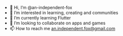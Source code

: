 - 👋 Hi, I’m @an-independent-fox
- 👀 I’m interested in learning, creating and communities
- 🌱 I’m currently learning Flutter
- 💞️ I’m looking to collaborate on apps and games
- 📫 How to reach me an.independent.fox@gmail.com

<!---
an-independent-fox/an-independent-fox is a ✨ special ✨ repository because its `README.md` (this file) appears on your GitHub profile.
You can click the Preview link to take a look at your changes.
--->
